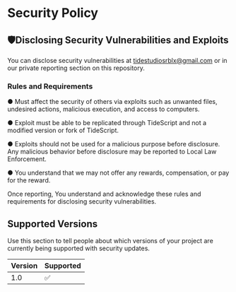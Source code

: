 # Security Policy
## 🛡Disclosing Security Vulnerabilities and Exploits
You can disclose security vulnerabilities at tidestudiosrblx@gmail.com or in our private reporting section on this repository.
### Rules and Requirements
● Must affect the security of others via exploits such as unwanted files, undesired actions, malicious execution, and access to computers.

● Exploit must be able to be replicated through TideScript and not a modified version or fork of TideScript.

● Exploits should not be used for a malicious purpose before disclosure. Any malicious behavior before disclosure may be reported to Local Law Enforcement.

● You understand that we may not offer any rewards, compensation, or pay for the reward. 

Once reporting, You understand and acknowledge these rules and requirements for disclosing security vulnerabilities.
## Supported Versions

Use this section to tell people about which versions of your project are
currently being supported with security updates.

| Version | Supported          |
| ------- | ------------------ |
| 1.0   | ✅ |
